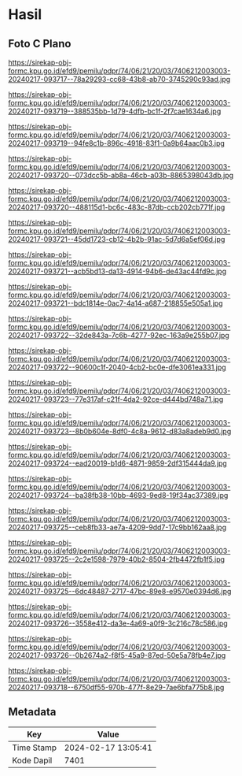# Hasil

## Foto C Plano

https://sirekap-obj-formc.kpu.go.id/efd9/pemilu/pdpr/74/06/21/20/03/7406212003003-20240217-093717--78a29293-cc68-43b8-ab70-3745290c93ad.jpg

https://sirekap-obj-formc.kpu.go.id/efd9/pemilu/pdpr/74/06/21/20/03/7406212003003-20240217-093719--388535bb-1d79-4dfb-bc1f-2f7cae1634a6.jpg

https://sirekap-obj-formc.kpu.go.id/efd9/pemilu/pdpr/74/06/21/20/03/7406212003003-20240217-093719--94fe8c1b-896c-4918-83f1-0a9b64aac0b3.jpg

https://sirekap-obj-formc.kpu.go.id/efd9/pemilu/pdpr/74/06/21/20/03/7406212003003-20240217-093720--073dcc5b-ab8a-46cb-a03b-8865398043db.jpg

https://sirekap-obj-formc.kpu.go.id/efd9/pemilu/pdpr/74/06/21/20/03/7406212003003-20240217-093720--488115d1-bc6c-483c-87db-ccb202cb771f.jpg

https://sirekap-obj-formc.kpu.go.id/efd9/pemilu/pdpr/74/06/21/20/03/7406212003003-20240217-093721--45dd1723-cb12-4b2b-91ac-5d7d6a5ef06d.jpg

https://sirekap-obj-formc.kpu.go.id/efd9/pemilu/pdpr/74/06/21/20/03/7406212003003-20240217-093721--acb5bd13-da13-4914-94b6-de43ac44fd9c.jpg

https://sirekap-obj-formc.kpu.go.id/efd9/pemilu/pdpr/74/06/21/20/03/7406212003003-20240217-093721--bdc1814e-0ac7-4a14-a687-218855e505a1.jpg

https://sirekap-obj-formc.kpu.go.id/efd9/pemilu/pdpr/74/06/21/20/03/7406212003003-20240217-093722--32de843a-7c6b-4277-92ec-163a9e255b07.jpg

https://sirekap-obj-formc.kpu.go.id/efd9/pemilu/pdpr/74/06/21/20/03/7406212003003-20240217-093722--90600c1f-2040-4cb2-bc0e-dfe3061ea331.jpg

https://sirekap-obj-formc.kpu.go.id/efd9/pemilu/pdpr/74/06/21/20/03/7406212003003-20240217-093723--77e317af-c21f-4da2-92ce-d444bd748a71.jpg

https://sirekap-obj-formc.kpu.go.id/efd9/pemilu/pdpr/74/06/21/20/03/7406212003003-20240217-093723--8b0b604e-8df0-4c8a-9612-d83a8adeb9d0.jpg

https://sirekap-obj-formc.kpu.go.id/efd9/pemilu/pdpr/74/06/21/20/03/7406212003003-20240217-093724--ead20019-b1d6-4871-9859-2df315444da9.jpg

https://sirekap-obj-formc.kpu.go.id/efd9/pemilu/pdpr/74/06/21/20/03/7406212003003-20240217-093724--ba38fb38-10bb-4693-9ed8-19f34ac37389.jpg

https://sirekap-obj-formc.kpu.go.id/efd9/pemilu/pdpr/74/06/21/20/03/7406212003003-20240217-093725--ceb8fb33-ae7a-4209-9dd7-17c9bb162aa8.jpg

https://sirekap-obj-formc.kpu.go.id/efd9/pemilu/pdpr/74/06/21/20/03/7406212003003-20240217-093725--2c2e1598-7979-40b2-8504-2fb4472fb1f5.jpg

https://sirekap-obj-formc.kpu.go.id/efd9/pemilu/pdpr/74/06/21/20/03/7406212003003-20240217-093725--6dc48487-2717-47bc-89e8-e9570e0394d6.jpg

https://sirekap-obj-formc.kpu.go.id/efd9/pemilu/pdpr/74/06/21/20/03/7406212003003-20240217-093726--3558e412-da3e-4a69-a0f9-3c216c78c586.jpg

https://sirekap-obj-formc.kpu.go.id/efd9/pemilu/pdpr/74/06/21/20/03/7406212003003-20240217-093726--0b2674a2-f8f5-45a9-87ed-50e5a78fb4e7.jpg

https://sirekap-obj-formc.kpu.go.id/efd9/pemilu/pdpr/74/06/21/20/03/7406212003003-20240217-093718--6750df55-970b-477f-8e29-7ae6bfa775b8.jpg


## Metadata

| Key        | Value               |
| ---------- | ------------------- |
| Time Stamp | 2024-02-17 13:05:41 |
| Kode Dapil | 7401                |



